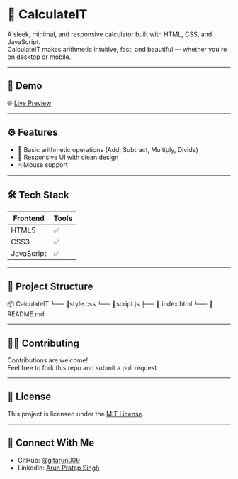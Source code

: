 # 🔢 CalculateIT

A sleek, minimal, and responsive calculator built with HTML, CSS, and JavaScript.  
CalculateIT makes arithmetic intuitive, fast, and beautiful — whether you're on desktop or mobile.

---

## 🚀 Demo

🌐 [Live Preview](https://gitarun009.github.io/CalculateIT/)

---

## ⚙️ Features

- 🧮 Basic arithmetic operations (Add, Subtract, Multiply, Divide)
- 🎨 Responsive UI with clean design
- 🖱 Mouse support

---

## 🛠️ Tech Stack

| Frontend   | Tools |
|------------|-------|
| HTML5      | ✅    |
| CSS3       | ✅    |
| JavaScript | ✅    |

---

## 📁 Project Structure

📦 CalculateIT
└── 📄style.css
└── 📄script.js
├── 📄 index.html
└── 📄 README.md

---

## 🧑‍💻 Contributing

Contributions are welcome!  
Feel free to fork this repo and submit a pull request.

---

## 📜 License

This project is licensed under the [MIT License](LICENSE).

---

## 🤝 Connect With Me

- GitHub: [@gitarun009](https://github.com/gitarun009)  
- LinkedIn: [Arun Pratap Singh](https://www.linkedin.com/in/arun-pratap-singh09/)
